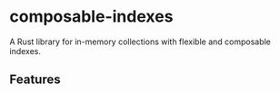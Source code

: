 # composable-indexes

A Rust library for in-memory collections with flexible and composable indexes.

## Features

